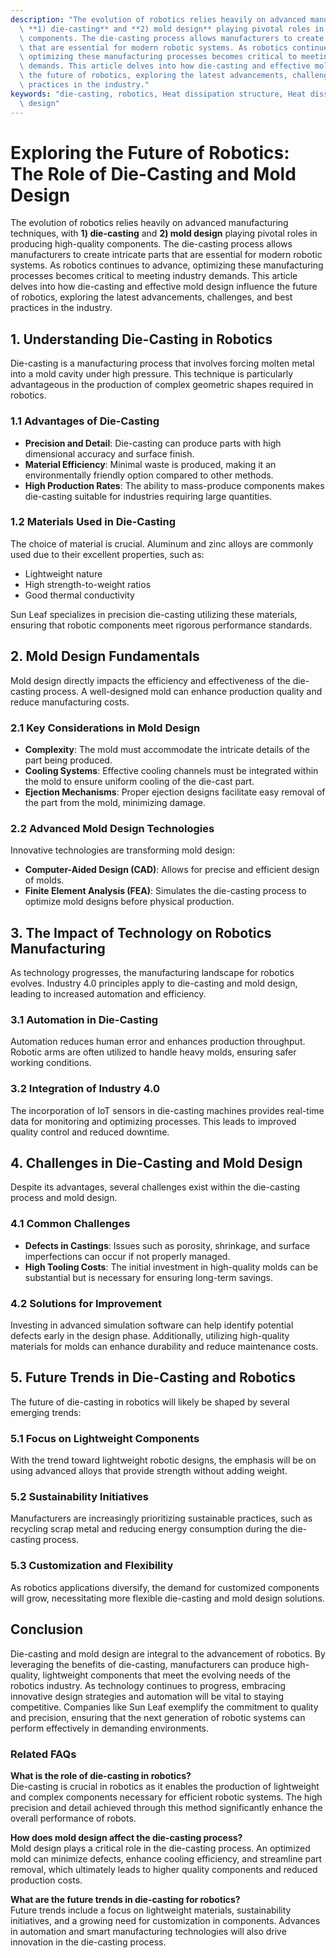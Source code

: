 ```yaml
---
description: "The evolution of robotics relies heavily on advanced manufacturing techniques, with\
  \ **1) die-casting** and **2) mold design** playing pivotal roles in producing high-quality\
  \ components. The die-casting process allows manufacturers to create intricate parts\
  \ that are essential for modern robotic systems. As robotics continues to advance,\
  \ optimizing these manufacturing processes becomes critical to meeting industry\
  \ demands. This article delves into how die-casting and effective mold design influence\
  \ the future of robotics, exploring the latest advancements, challenges, and best\
  \ practices in the industry."
keywords: "die-casting, robotics, Heat dissipation structure, Heat dissipation optimization\
  \ design"
---
```

# Exploring the Future of Robotics: The Role of Die-Casting and Mold Design

The evolution of robotics relies heavily on advanced manufacturing techniques, with **1) die-casting** and **2) mold design** playing pivotal roles in producing high-quality components. The die-casting process allows manufacturers to create intricate parts that are essential for modern robotic systems. As robotics continues to advance, optimizing these manufacturing processes becomes critical to meeting industry demands. This article delves into how die-casting and effective mold design influence the future of robotics, exploring the latest advancements, challenges, and best practices in the industry.

## **1. Understanding Die-Casting in Robotics**

Die-casting is a manufacturing process that involves forcing molten metal into a mold cavity under high pressure. This technique is particularly advantageous in the production of complex geometric shapes required in robotics. 

### **1.1 Advantages of Die-Casting**
- **Precision and Detail**: Die-casting can produce parts with high dimensional accuracy and surface finish.
- **Material Efficiency**: Minimal waste is produced, making it an environmentally friendly option compared to other methods.
- **High Production Rates**: The ability to mass-produce components makes die-casting suitable for industries requiring large quantities.

### **1.2 Materials Used in Die-Casting**
The choice of material is crucial. Aluminum and zinc alloys are commonly used due to their excellent properties, such as:
- Lightweight nature
- High strength-to-weight ratios
- Good thermal conductivity

Sun Leaf specializes in precision die-casting utilizing these materials, ensuring that robotic components meet rigorous performance standards.

## **2. Mold Design Fundamentals**

Mold design directly impacts the efficiency and effectiveness of the die-casting process. A well-designed mold can enhance production quality and reduce manufacturing costs.

### **2.1 Key Considerations in Mold Design**
- **Complexity**: The mold must accommodate the intricate details of the part being produced.
- **Cooling Systems**: Effective cooling channels must be integrated within the mold to ensure uniform cooling of the die-cast part.
- **Ejection Mechanisms**: Proper ejection designs facilitate easy removal of the part from the mold, minimizing damage.

### **2.2 Advanced Mold Design Technologies**
Innovative technologies are transforming mold design:
- **Computer-Aided Design (CAD)**: Allows for precise and efficient design of molds.
- **Finite Element Analysis (FEA)**: Simulates the die-casting process to optimize mold designs before physical production.

## **3. The Impact of Technology on Robotics Manufacturing**

As technology progresses, the manufacturing landscape for robotics evolves. Industry 4.0 principles apply to die-casting and mold design, leading to increased automation and efficiency.

### **3.1 Automation in Die-Casting**
Automation reduces human error and enhances production throughput. Robotic arms are often utilized to handle heavy molds, ensuring safer working conditions.

### **3.2 Integration of Industry 4.0**
The incorporation of IoT sensors in die-casting machines provides real-time data for monitoring and optimizing processes. This leads to improved quality control and reduced downtime.

## **4. Challenges in Die-Casting and Mold Design**

Despite its advantages, several challenges exist within the die-casting process and mold design.

### **4.1 Common Challenges**
- **Defects in Castings**: Issues such as porosity, shrinkage, and surface imperfections can occur if not properly managed.
- **High Tooling Costs**: The initial investment in high-quality molds can be substantial but is necessary for ensuring long-term savings.

### **4.2 Solutions for Improvement**
Investing in advanced simulation software can help identify potential defects early in the design phase. Additionally, utilizing high-quality materials for molds can enhance durability and reduce maintenance costs.

## **5. Future Trends in Die-Casting and Robotics**

The future of die-casting in robotics will likely be shaped by several emerging trends:

### **5.1 Focus on Lightweight Components**
With the trend toward lightweight robotic designs, the emphasis will be on using advanced alloys that provide strength without adding weight.

### **5.2 Sustainability Initiatives**
Manufacturers are increasingly prioritizing sustainable practices, such as recycling scrap metal and reducing energy consumption during the die-casting process.

### **5.3 Customization and Flexibility**
As robotics applications diversify, the demand for customized components will grow, necessitating more flexible die-casting and mold design solutions.

## **Conclusion**

Die-casting and mold design are integral to the advancement of robotics. By leveraging the benefits of die-casting, manufacturers can produce high-quality, lightweight components that meet the evolving needs of the robotics industry. As technology continues to progress, embracing innovative design strategies and automation will be vital to staying competitive. Companies like Sun Leaf exemplify the commitment to quality and precision, ensuring that the next generation of robotic systems can perform effectively in demanding environments.

### **Related FAQs**

**What is the role of die-casting in robotics?**  
Die-casting is crucial in robotics as it enables the production of lightweight and complex components necessary for efficient robotic systems. The high precision and detail achieved through this method significantly enhance the overall performance of robots.

**How does mold design affect the die-casting process?**  
Mold design plays a critical role in the die-casting process. An optimized mold can minimize defects, enhance cooling efficiency, and streamline part removal, which ultimately leads to higher quality components and reduced production costs.

**What are the future trends in die-casting for robotics?**  
Future trends include a focus on lightweight materials, sustainability initiatives, and a growing need for customization in components. Advances in automation and smart manufacturing technologies will also drive innovation in the die-casting process.
